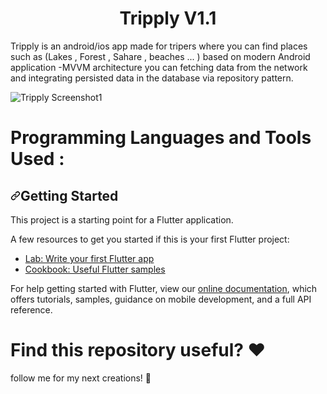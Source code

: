 <div align="center">
  <p>
    <h1> Tripply V1.1</h1></p></div>
Tripply is an android/ios app made for tripers where you can find places such as (Lakes , Forest , Sahare , beaches ... ) based on modern Android application -MVVM architecture you can fetching data from the network and integrating persisted data in the database via repository pattern.

![Tripply Screenshot1](https://user-images.githubusercontent.com/44551268/107062072-2fa77580-67d9-11eb-9aca-75d808252873.png)

# Programming Languages and Tools Used :


<h2><a id="user-content-getting-started" class="anchor" aria-hidden="true" href="#getting-started"><svg class="octicon octicon-link" viewBox="0 0 16 16" version="1.1" width="16" height="16" aria-hidden="true"><path fill-rule="evenodd" d="M7.775 3.275a.75.75 0 001.06 1.06l1.25-1.25a2 2 0 112.83 2.83l-2.5 2.5a2 2 0 01-2.83 0 .75.75 0 00-1.06 1.06 3.5 3.5 0 004.95 0l2.5-2.5a3.5 3.5 0 00-4.95-4.95l-1.25 1.25zm-4.69 9.64a2 2 0 010-2.83l2.5-2.5a2 2 0 012.83 0 .75.75 0 001.06-1.06 3.5 3.5 0 00-4.95 0l-2.5 2.5a3.5 3.5 0 004.95 4.95l1.25-1.25a.75.75 0 00-1.06-1.06l-1.25 1.25a2 2 0 01-2.83 0z"></path></svg></a>Getting Started</h2>
<p>This project is a starting point for a Flutter application.</p>
<p>A few resources to get you started if this is your first Flutter project:</p>
<ul>
<li><a href="https://flutter.dev/docs/get-started/codelab" rel="nofollow">Lab: Write your first Flutter app</a></li>
<li><a href="https://flutter.dev/docs/cookbook" rel="nofollow">Cookbook: Useful Flutter samples</a></li>
</ul>
<p>For help getting started with Flutter, view our
<a href="https://flutter.dev/docs" rel="nofollow">online documentation</a>, which offers tutorials,
samples, guidance on mobile development, and a full API reference.</p>


# Find this repository useful? ❤️
follow me for my next creations! 🤩


